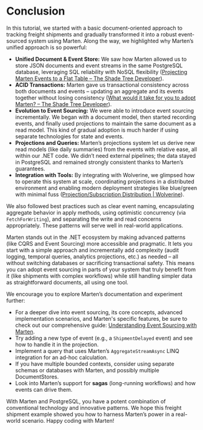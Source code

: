 # Conclusion

In this tutorial, we started with a basic document-oriented approach to tracking freight shipments and gradually transformed it into a robust event-sourced system using Marten. Along the way, we highlighted why Marten’s unified approach is so powerful:

- **Unified Document & Event Store:** We saw how Marten allowed us to store JSON documents and event streams in the same PostgreSQL database, leveraging SQL reliability with NoSQL flexibility ([Projecting Marten Events to a Flat Table – The Shade Tree Developer](https://jeremydmiller.com/2022/07/25/projecting-marten-events-to-a-flat-table)).
- **ACID Transactions:** Marten gave us transactional consistency across both documents and events – updating an aggregate and its events together without losing consistency ([What would it take for you to adopt Marten? – The Shade Tree Developer](https://jeremydmiller.com/2021/01/11/what-would-it-take-for-you-to-adopt-marten/)).
- **Evolution to Event Sourcing:** We were able to introduce event sourcing incrementally. We began with a document model, then started recording events, and finally used projections to maintain the same document as a read model. This kind of gradual adoption is much harder if using separate technologies for state and events.
- **Projections and Queries:** Marten’s projections system let us derive new read models (like daily summaries) from the events with relative ease, all within our .NET code. We didn’t need external pipelines; the data stayed in PostgreSQL and remained strongly consistent thanks to Marten’s guarantees.
- **Integration with Tools:** By integrating with Wolverine, we glimpsed how to operate this system at scale, coordinating projections in a distributed environment and enabling modern deployment strategies like blue/green with minimal fuss ([Projection/Subscription Distribution | Wolverine](https://wolverinefx.net/guide/durability/marten/distribution.html)).

We also followed best practices such as clear event naming, encapsulating aggregate behavior in apply methods, using optimistic concurrency (via `FetchForWriting`), and separating the write and read concerns appropriately. These patterns will serve well in real-world applications.

Marten stands out in the .NET ecosystem by making advanced patterns (like CQRS and Event Sourcing) more accessible and pragmatic. It lets you start with a simple approach and incrementally add complexity (audit logging, temporal queries, analytics projections, etc.) as needed – all without switching databases or sacrificing transactional safety. This means you can adopt event sourcing in parts of your system that truly benefit from it (like shipments with complex workflows) while still handling simpler data as straightforward documents, all using one tool.

We encourage you to explore Marten’s documentation and experiment further:

- For a deeper dive into event sourcing, its core concepts, advanced implementation scenarios, and Marten's specific features, be sure to check out our comprehensive guide: [Understanding Event Sourcing with Marten](/events/learning).
- Try adding a new type of event (e.g., a `ShipmentDelayed` event) and see how to handle it in the projection.
- Implement a query that uses Marten’s `AggregateStreamAsync` LINQ integration for an ad-hoc calculation.
- If you have multiple bounded contexts, consider using separate schemas or databases with Marten, and possibly multiple DocumentStores.
- Look into Marten’s support for **sagas** (long-running workflows) and how events can drive them.

With Marten and PostgreSQL, you have a potent combination of conventional technology and innovative patterns. We hope this freight shipment example showed you how to harness Marten’s power in a real-world scenario. Happy coding with Marten!
